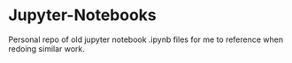 # Jupyter-Notebooks
Personal repo of old jupyter notebook .ipynb files for me to reference when redoing similar work.

